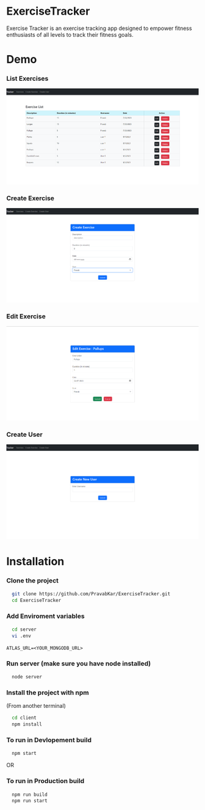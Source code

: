 # ExerciseTracker
Exercise Tracker is an exercise tracking app designed to empower fitness enthusiasts of all levels to track their fitness goals.


# Demo
### List Exercises
![alt text](./demo-ss/ListExercise.png)

### Create Exercise
![alt text](./demo-ss/CreateExercise.png)

### Edit Exercise
![alt text](./demo-ss/EditExercise.png)

### Create User
![alt text](./demo-ss/CreateUser.png)



# Installation

### Clone the project

```bash
  git clone https://github.com/PravabKar/ExerciseTracker.git
  cd ExerciseTracker
```

### Add Enviroment variables
    
```bash
  cd server
  vi .env
```

`ATLAS_URL=<YOUR_MONGODB_URL>`


### Run server (make sure you have node installed)
```bash
  node server
```

### Install the project with npm
(From another terminal)
```bash
  cd client
  npm install
```

### To run in Devlopement build

```bash
  npm start
```

OR
### To run in Production build

```bash
  npm run build
  npm run start
```

